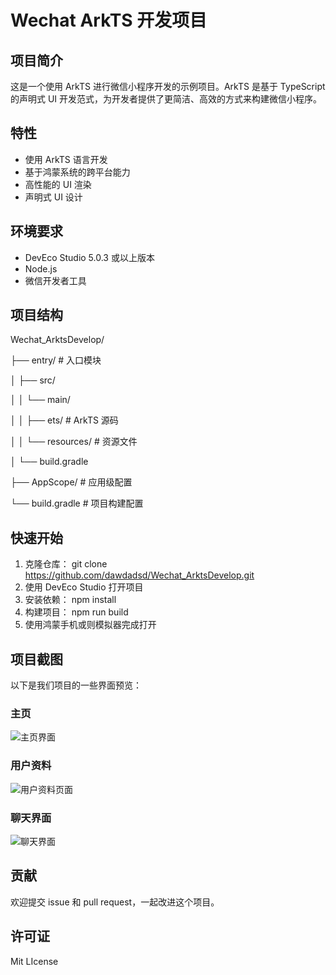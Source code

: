 # Wechat ArkTS 开发项目
## 项目简介
这是一个使用 ArkTS 进行微信小程序开发的示例项目。ArkTS 是基于 TypeScript 的声明式 UI 开发范式，为开发者提供了更简洁、高效的方式来构建微信小程序。
## 特性
- 使用 ArkTS 语言开发
- 基于鸿蒙系统的跨平台能力
- 高性能的 UI 渲染
- 声明式 UI 设计
## 环境要求
- DevEco Studio 5.0.3 或以上版本
- Node.js
- 微信开发者工具
## 项目结构
Wechat_ArktsDevelop/

├── entry/ # 入口模块

│ ├── src/

│ │ └── main/

│ │ ├── ets/ # ArkTS 源码

│ │ └── resources/ # 资源文件


│ └── build.gradle

├── AppScope/ # 应用级配置

└── build.gradle # 项目构建配置
## 快速开始
1. 克隆仓库：
git clone https://github.com/dawdadsd/Wechat_ArktsDevelop.git
2. 使用 DevEco Studio 打开项目
3. 安装依赖：
npm install
4. 构建项目：
npm run build
5. 使用鸿蒙手机或则模拟器完成打开
## 项目截图
以下是我们项目的一些界面预览：
### 主页
![主页界面](art/demo)

### 用户资料
![用户资料页面](art/demo1)

### 聊天界面
![聊天界面](art/demo2)

## 贡献

欢迎提交 issue 和 pull request，一起改进这个项目。

## 许可证
Mit LIcense
